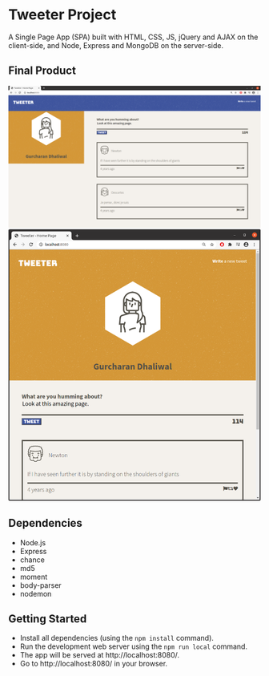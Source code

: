 # Tweeter Project

A Single Page App (SPA) built with HTML, CSS, JS, jQuery and AJAX on the client-side, and Node, Express and MongoDB on the server-side.

## Final Product

!["Desktop View"](https://github.com/GSDhaliwal/tweeter/blob/master/docs/tweet-desktop-view.png)
!["Tablet/Cell View"](https://github.com/GSDhaliwal/tweeter/blob/master/docs/tweet-tablet-view.png)

## Dependencies

- Node.js
- Express
- chance
- md5
- moment
- body-parser
- nodemon

## Getting Started

- Install all dependencies (using the `npm install` command).
- Run the development web server using the `npm run local` command. 
- The app will be served at http://localhost:8080/.
- Go to http://localhost:8080/ in your browser.